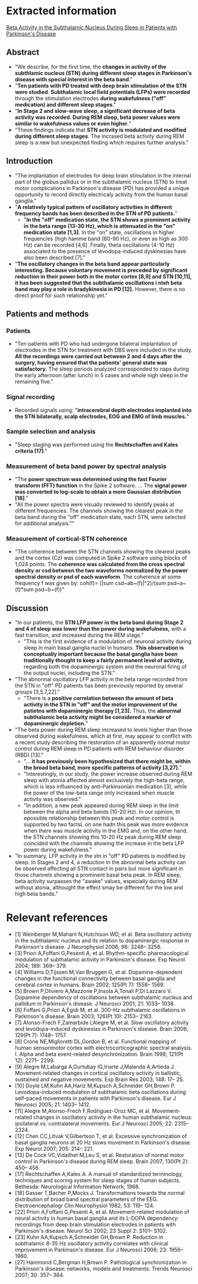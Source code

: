 # Extracted information
[Beta Activity in the Subthalamic Nucleus During Sleep in Patients with Parkinson's Disease](https://movementdisorders.onlinelibrary.wiley.com/doi/epdf/10.1002/mds.22351)

## Abstract
- "We describe, for the first time, the **changes in activity of the subthlamic nucleus (STN) during different sleep stages in Parkinson's disease with special interest in the beta band**."
- "**Ten patients with PD treated with deep brain stimulation of the STN were studied**. **Subthalamic local field potentials (LFPs) were recorded** through the stimulation electrodes **during wakefulness ("off" medication) and different sleep stages**."
- "**In Stage 2 and slow-wave sleep, a significant decrease of beta activity was recorded. During REM sleep, beta power values were similar to wakefulness values or even higher.**"
- "These findings indicate that **STN activity is modulated and modified during different sleep stages**. The incrased beta activity during REM sleep is a new but unexpected finding which requires further analysis."

## Introduction
- "The implantation of electrodes for deep brain stimulation in the internal part of the globus pallidus or in the subthalamic nucleus (STN) to treat motor complications in Parkinson's disease (PD) has provided a unique opportunity to record directly electricaly activity from the human basal ganglia."
- "**A relatively typical pattern of oscillatory activities in different frequency bands has been described in the STN of PD patients.**"
    - "**In the "off" medication state, the STN shows a prominent activity in the beta range (13-30 Hz), which is attenuated in the "on" medication state [1,3]**. In the "on" state, oscillations in higher frequencies (high hamme band (60-90 Hz), or even as high as 300 Hz) can be recorded [4,6]. Finally, theta oscillations (4-10 Hz) associated to the presence of levodopa-induced dyskinesias have also been described [7]."
- "**The oscillatory changes in the beta band appear particularly interesting. Because voluntary movement is preceded by significant reduction in their power both in the motor cortex [8,9] and STN [10,11], it has been suggested that the subthalamic oscillations i nteh beta band may play a role in bradykinesia in PD [12].** However, there is no direct proof for such relationship yet."

## Patients and methods
### Patients
- "Ten patients with PD who had undergone bilateral implantation of electrodes in the STN for treatment with DBS were included in the study. **All the recordings were carried out between 2 and 4 days after the surgery, having ensured that the patients' general state was satisfactory.** The sleep periods analyzed corresponded to naps during the early afternoon (after lunch) in 5 cases and whole nigh sleep in the remaining five."

### Signal recording
- Recorded signals using: "**intracerebral depth electrodes implanted into the STN bilaterally, scalp electrodes, EOG and EMG of limb muscles.**"

### Sample selection and analysis
- "Sleep staging was performed using the **Rechtschaffen and Kales criteria [17]**."

### Measurement of beta band power by spectral analysis
- "The **power spectrum was determined using the fast Fourier transform (FFT) function** in the Spike 2 software. ... The **signal power was converted to log-scale to obtain a more Gaussian distribution [18]**."
- "All the power spectra were visually reviewed to identify peaks at different frequencies. The channels showing the clearest peak in the beta band during the "off" medication state,  each STN, were selected for additional analysis.""

### Measurement of cortical-STN coherence
- "The coherence between the STN channels showing the clearest peaks and the cortex (Cz) was computed in Spike 2 software using blocks of 1,024 points. The **coherence was calculated from the cross spectral density or csd between the two waveforms normalized by the power spectral density or psd of each waveform**. The coherence at some frequency f was given by: coh(f)= (|sum csd~ab~(f)|^2)/(sum psd~a~(f)*sum psd~b~(f))"

## Discussion
- "In our patients, the **STN LFP power in the beta band during Stage 2 and 4 of sleep was lower than the power during wakefulness,** with a fast transition, and increased during the REM stage."
    - "This is the first evidence of a modulation of neuronal activity during sleep in main basal ganglia nuclei in humans. **This observation is conceptually important because the basal ganglia have been traditionally thought to keep a fairly permanent level of activity,** regarding both the dopaminergic system and the neuronal firing of the output nuclei, including the STN."
- "The abnormal oscillatory LFP activity in the beta range recorded from the STN in "off" PD patients has been previously reported by several groups [3,5,7,22]."
    - "There is a **positive correlation between the amount of beta activity in the STN in "off" and the motor improvement of the patietns with dopaminergic therapy [1,23].** Thus, the **abnormal subthalamic beta activity might be considered a marker of dopaminergic depletion.**"
- "The beta power during REM sleep increased to levels higher than those observed during wakefulness, which at first, may appear to conflict with a recent study describing the restoration of an apparently normal motor control during REM sleep in PD patients with REM behaviour disorder (RBD) [13]."
    - "... **it has previously been hypothesized that there might be, within the broad beta band, more specific patterns of activity [3,27].**"
    - "Interestingly, in our study, the power increase observed during REM sleep with atonia affected almost exclusively the high-beta range, which is less influenced by anti-Parkinsonian medication [3], while the power of the low-beta range only increased when muscle activity was observed."
    - "In addition, a new peak appeared during REM sleep in the limit between the alpha and beta bands (10-20 Hz). In our opinion, th epossible relationship between this peak and motor control is supported by two factsL on one hadn this peak was more evidence when there was muscle activity in the EMG and, on the other hand, the STN channels showing this 10-20 Hz peak during REM sleep coincided with the channels showing the increase in the beta LFP power during wakefulness."
- "In summary, LFP activity in the stn in "off" PD patients is modified by sleep. In Stages 2 and 4, a reduction in the abnormal beta activity can be observed affecting all STN contact in pairs but more significant in those channels showing a prominent basal beta peak. In REM sleep, beta activity surpasses the "awake" values, especially during REM without atonia, althought the effect smay be different for the low and high beta bands."

# Relevant references 
- [1] Weinberger M,Mahant N,Hutchison WD, et al. Beta oscillatory activity in the subthalamic nucleus and its relation to dopaminergic response in Parkinson's disease. J Neurophysiol 2006; 96: 3248– 3256.
- [3] Priori A,Foffani G,Pesenti A, et al. Rhythm-specific pharmacological modulation of subthalamic activity in Parkinson's disease. Exp Neurol 2004; 189: 369– 379.
- [4] Williams D,Tijssen M,Van Bruggen G, et al. Dopamine-dependent changes in the functional connectivity between basal ganglia and cerebral cortex in humans. Brain 2002; 125(Pt 7): 1558– 1569.
- [5] Brown P,Oliviero A,Mazzone P,Insola A,Tonali P,Di Lazzaro V. Dopamine dependency of oscillations between subthalamic nucleus and pallidum in Parkinson's disease. J Neurosci 2001; 21: 1033– 1038.
- [6] Foffani G,Priori A,Egidi M, et al. 300-Hz subthalamic oscillations in Parkinson's disease. Brain 2003; 126(Pt 10): 2153– 2163.
- [7] Alonso-Frech F,Zamarbide I,Alegre M, et al. Slow oscillatory activity and levodopa-induced dyskinesias in Parkinson's disease. Brain 2006; 129(Pt 7): 1748– 1757.
- [8] Crone NE,Miglioretti DL,Gordon B, et al. Functional mapping of human sensorimotor cortex with electrocorticographic spectral analysis. I. Alpha and beta event-related desynchronization. Brain 1998; 121(Pt 12): 2271– 2299.
- [9] Alegre M,Labarga A,Gurtubay IG,Iriarte J,Malanda A,Artieda J. Movement-related changes in cortical oscillatory activity in ballistic, sustained and negative movements. Exp Brain Res 2003; 148: 17– 25.
- [10] Doyle LM,Kuhn AA,Hariz M,Kupsch A,Schneider GH,Brown P. Levodopa-induced modulation of subthalamic beta oscillations during self-paced movements in patients with Parkinson's disease. Eur J Neurosci 2005; 21: 1403– 1412.
- [11] Alegre M,Alonso-Frech F,Rodriguez-Oroz MC, et al. Movement-related changes in oscillatory activity in the human subthalamic nucleus: ipsilateral vs. contralateral movements. Eur J Neurosci 2005; 22: 2315– 2324.
- [12] Chen CC,Litvak V,Gilbertson T, et al. Excessive synchronization of basal ganglia neurons at 20 Hz slows movement in Parkinson's disease. Exp Neurol 2007; 205: 214– 221.
- [13] De Cock VC,Vidailhet M,Leu S, et al. Restoration of normal motor control in Parkinson's disease during REM sleep. Brain 2007; 130(Pt 2): 450– 456.
- [17] Rechtschaffen A,Kales A. A manual of standardized terminology, techniques and scoring system for sleep stages of human subjects. Bethesda: Neurological Information Network; 1968.
- [18] Gasser T,Bacher P,Mocks J. Transformations towards the normal distribution of broad band spectral parameters of the EEG. Electroencephalogr Clin Neurophysiol 1982; 53: 119– 124.
- [22] Priori A,Foffani G,Pesenti A, et al. Movement-related modulation of neural activity in human basal ganglia and its L-DOPA dependency: recordings from deep brain stimulation electrodes in patients with Parkinson's disease. Neurol Sci 2002; 23 Suppl 2: S101– S102.
- [23] Kuhn AA,Kupsch A,Schneider GH,Brown P. Reduction in subthalamic 8-35 Hz oscillatory activity correlates with clinical improvement in Parkinson's disease. Eur J Neurosci 2006; 23: 1956– 1960.
- [27] Hammond C,Bergman H,Brown P. Pathological synchronization in Parkinson's disease: networks, models and treatments. Trends Neurosci 2007; 30: 357– 364.
